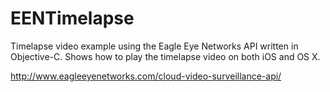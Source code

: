 EENTimelapse
============

Timelapse video example using the Eagle Eye Networks API written in Objective-C. Shows how to play the timelapse video on both iOS and OS X.

http://www.eagleeyenetworks.com/cloud-video-surveillance-api/

